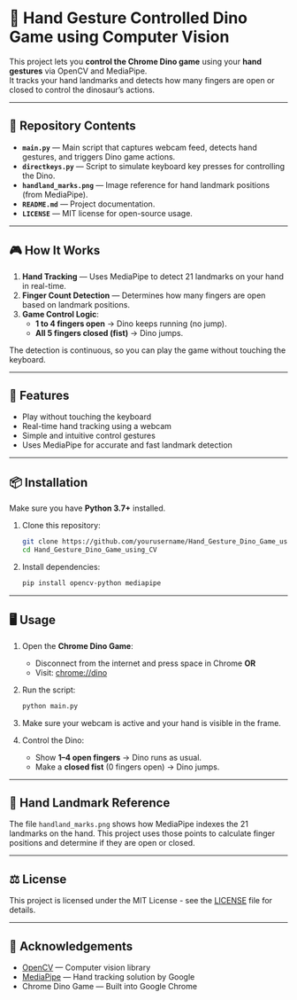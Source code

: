 # 🦖 Hand Gesture Controlled Dino Game using Computer Vision

This project lets you **control the Chrome Dino game** using your **hand gestures** via OpenCV and MediaPipe.  
It tracks your hand landmarks and detects how many fingers are open or closed to control the dinosaur’s actions.

---

## 📂 Repository Contents

- **`main.py`** — Main script that captures webcam feed, detects hand gestures, and triggers Dino game actions.
- **`directkeys.py`** — Script to simulate keyboard key presses for controlling the Dino.
- **`handland_marks.png`** — Image reference for hand landmark positions (from MediaPipe).
- **`README.md`** — Project documentation.
- **`LICENSE`** — MIT license for open-source usage.

---

## 🎮 How It Works

1. **Hand Tracking** — Uses MediaPipe to detect 21 landmarks on your hand in real-time.
2. **Finger Count Detection** — Determines how many fingers are open based on landmark positions.
3. **Game Control Logic**:
   - **1 to 4 fingers open** → Dino keeps running (no jump).
   - **All 5 fingers closed (fist)** → Dino jumps.

The detection is continuous, so you can play the game without touching the keyboard.

---

## 🚀 Features

- Play without touching the keyboard
- Real-time hand tracking using a webcam
- Simple and intuitive control gestures
- Uses MediaPipe for accurate and fast landmark detection

---

## 📦 Installation

Make sure you have **Python 3.7+** installed.

1. Clone this repository:
   ```bash
   git clone https://github.com/yourusername/Hand_Gesture_Dino_Game_using_CV.git
   cd Hand_Gesture_Dino_Game_using_CV

2. Install dependencies:

   ```bash
   pip install opencv-python mediapipe
   ```

---

## 🖥 Usage

1. Open the **Chrome Dino Game**:

   * Disconnect from the internet and press space in Chrome **OR**
   * Visit: [chrome://dino](chrome://dino)

2. Run the script:

   ```bash
   python main.py
   ```

3. Make sure your webcam is active and your hand is visible in the frame.

4. Control the Dino:

   * Show **1–4 open fingers** → Dino runs as usual.
   * Make a **closed fist** (0 fingers open) → Dino jumps.

---

## 📄 Hand Landmark Reference

The file `handland_marks.png` shows how MediaPipe indexes the 21 landmarks on the hand.
This project uses those points to calculate finger positions and determine if they are open or closed.

---

## ⚖ License

This project is licensed under the MIT License - see the [LICENSE](LICENSE) file for details.

---

## 🙌 Acknowledgements

* [OpenCV](https://opencv.org/) — Computer vision library
* [MediaPipe](https://mediapipe.dev/) — Hand tracking solution by Google
* Chrome Dino Game — Built into Google Chrome

```
